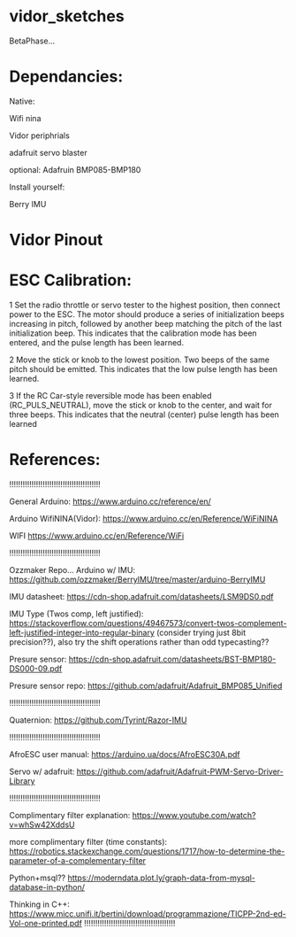 # vidor_sketches

BetaPhase...

# Dependancies:
  
Native:
  
Wifi nina

Vidor periphrials

adafruit servo blaster

optional: Adafruin BMP085-BMP180

Install yourself:

Berry IMU

# Vidor Pinout



# ESC Calibration:
1
Set the radio throttle or servo tester to the highest position, then connect power to the ESC. The 
motor should produce a series of initialization beeps increasing in pitch, followed by another beep 
matching the pitch of the last initialization beep. This indicates that the calibration mode has been 
entered, and the pulse length has been learned.

2
Move the stick or knob to the lowest position. Two beeps of the same pitch should be emitted. This
indicates that the low pulse length has been learned.
 
3
If the RC Car-style reversible mode has been 
enabled (RC_PULS_NEUTRAL), move the stick or knob to the center, and wait for three beeps. This 
indicates that the neutral (center) pulse length has been learned



# References:

!!!!!!!!!!!!!!!!!!!!!!!!!!!!!!!!!!!!!!!!!

General Arduino:
https://www.arduino.cc/reference/en/

Arduino WifiNINA(Vidor):
https://www.arduino.cc/en/Reference/WiFiNINA

WIFI
https://www.arduino.cc/en/Reference/WiFi

!!!!!!!!!!!!!!!!!!!!!!!!!!!!!!!!!!!!!!!!!

Ozzmaker Repo... Arduino w/ IMU:
https://github.com/ozzmaker/BerryIMU/tree/master/arduino-BerryIMU

IMU datasheet:
https://cdn-shop.adafruit.com/datasheets/LSM9DS0.pdf

IMU Type (Twos comp, left justified):
https://stackoverflow.com/questions/49467573/convert-twos-complement-left-justified-integer-into-regular-binary
(consider trying just 8bit precision??),  also try the shift operations rather than odd typecasting??

Presure sensor:
https://cdn-shop.adafruit.com/datasheets/BST-BMP180-DS000-09.pdf

Presure sensor repo:
https://github.com/adafruit/Adafruit_BMP085_Unified


!!!!!!!!!!!!!!!!!!!!!!!!!!!!!!!!!!!!!!!!!

Quaternion: 
https://github.com/Tyrint/Razor-IMU

!!!!!!!!!!!!!!!!!!!!!!!!!!!!!!!!!!!!!!!!!



AfroESC user manual:
https://arduino.ua/docs/AfroESC30A.pdf

Servo w/ adafruit:
https://github.com/adafruit/Adafruit-PWM-Servo-Driver-Library


!!!!!!!!!!!!!!!!!!!!!!!!!!!!!!!!!!!!!!!!!

Complimentary filter explanation:
https://www.youtube.com/watch?v=whSw42XddsU

more complimentary filter (time constants):
https://robotics.stackexchange.com/questions/1717/how-to-determine-the-parameter-of-a-complementary-filter

Python+msql??
https://moderndata.plot.ly/graph-data-from-mysql-database-in-python/

Thinking in C++:
https://www.micc.unifi.it/bertini/download/programmazione/TICPP-2nd-ed-Vol-one-printed.pdf
!!!!!!!!!!!!!!!!!!!!!!!!!!!!!!!!!!!!!!!!!

